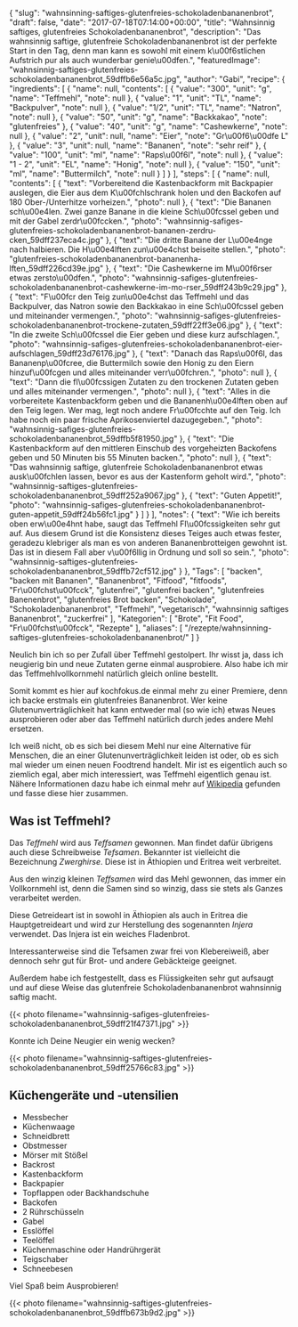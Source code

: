 {
    "slug": "wahnsinning-saftiges-glutenfreies-schokoladenbananenbrot",
    "draft": false,
    "date": "2017-07-18T07:14:00+00:00",
    "title": "Wahnsinnig saftiges, glutenfreies Schokoladenbananenbrot",
    "description": "Das wahnsinnig saftige, glutenfreie Schokoladenbananenbrot ist der perfekte Start in den Tag, denn man kann es sowohl mit einem k\u00f6stlichen Aufstrich pur als auch wunderbar genie\u00dfen.",
    "featuredImage": "wahnsinnig-saftiges-glutenfreies-schokoladenbananenbrot_59dffb6e56a5c.jpg",
    "author": "Gabi",
    "recipe": {
        "ingredients": [
            {
                "name": null,
                "contents": [
                    {
                        "value": "300",
                        "unit": "g",
                        "name": "Teffmehl",
                        "note": null
                    },
                    {
                        "value": "1",
                        "unit": "TL",
                        "name": "Backpulver",
                        "note": null
                    },
                    {
                        "value": "1\/2",
                        "unit": "TL",
                        "name": "Natron",
                        "note": null
                    },
                    {
                        "value": "50",
                        "unit": "g",
                        "name": "Backkakao",
                        "note": "glutenfreies"
                    },
                    {
                        "value": "40",
                        "unit": "g",
                        "name": "Cashewkerne",
                        "note": null
                    },
                    {
                        "value": "2",
                        "unit": null,
                        "name": "Eier",
                        "note": "Gr\u00f6\u00dfe L"
                    },
                    {
                        "value": "3",
                        "unit": null,
                        "name": "Bananen",
                        "note": "sehr reif"
                    },
                    {
                        "value": "100",
                        "unit": "ml",
                        "name": "Raps\u00f6l",
                        "note": null
                    },
                    {
                        "value": "1 - 2",
                        "unit": "EL",
                        "name": "Honig",
                        "note": null
                    },
                    {
                        "value": "150",
                        "unit": "ml",
                        "name": "Buttermilch",
                        "note": null
                    }
                ]
            }
        ],
        "steps": [
            {
                "name": null,
                "contents": [
                    {
                        "text": "Vorbereitend die Kastenbackform mit Backpapier auslegen, die Eier aus dem K\u00fchlschrank holen und den Backofen auf 180 Ober-\/Unterhitze vorheizen.",
                        "photo": null
                    },
                    {
                        "text": "Die Bananen sch\u00e4len. Zwei ganze Banane in die kleine Sch\u00fcssel geben und mit der Gabel zerdr\u00fccken.",
                        "photo": "wahnsinnig-safiges-glutenfreies-schokoladenbananenbrot-bananen-zerdru-cken_59dff237eca4c.jpg"
                    },
                    {
                        "text": "Die dritte Banane der L\u00e4nge nach halbieren. Die H\u00e4lften zun\u00e4chst beiseite stellen.",
                        "photo": "glutenfreies-schokoladenbananenbrot-bananenha-lften_59dff226cd39e.jpg"
                    },
                    {
                        "text": "Die Cashewkerne im M\u00f6rser etwas zersto\u00dfen.",
                        "photo": "wahnsinnig-safiges-glutenfreies-schokoladenbananenbrot-cashewkerne-im-mo-rser_59dff243b9c29.jpg"
                    },
                    {
                        "text": "F\u00fcr den Teig zun\u00e4chst das Teffmehl und das Backpulver, das Natron sowie den Backkakao in eine Sch\u00fcssel geben und miteinander vermengen.",
                        "photo": "wahnsinnig-safiges-glutenfreies-schokoladenbananenbrot-trockene-zutaten_59dff22ff3e06.jpg"
                    },
                    {
                        "text": "In die zweite Sch\u00fcssel die Eier geben und diese kurz aufschlagen.",
                        "photo": "wahnsinnig-safiges-glutenfreies-schokoladenbananenbrot-eier-aufschlagen_59dff23d76176.jpg"
                    },
                    {
                        "text": "Danach das Raps\u00f6l, das Bananenp\u00fcree, die Buttermilch sowie den Honig zu den Eiern hinzuf\u00fcgen und alles miteinander verr\u00fchren.",
                        "photo": null
                    },
                    {
                        "text": "Dann die fl\u00fcssigen Zutaten zu den trockenen Zutaten geben und alles miteinander vermengen.",
                        "photo": null
                    },
                    {
                        "text": "Alles in die vorbereitete Kastenbackform geben und die Bananenh\u00e4lften oben auf den Teig legen. Wer mag, legt noch andere Fr\u00fcchte auf den Teig. Ich habe noch ein paar frische Aprikosenviertel dazugegeben.",
                        "photo": "wahnsinnig-safiges-glutenfreies-schokoladenbananenbrot_59dffb5f81950.jpg"
                    },
                    {
                        "text": "Die Kastenbackform auf den mittleren Einschub des vorgeheizten Backofens geben und 50 Minuten bis 55 Minuten backen.",
                        "photo": null
                    },
                    {
                        "text": "Das wahnsinnig saftige, glutenfreie Schokoladenbananenbrot etwas ausk\u00fchlen lassen, bevor es aus der Kastenform geholt wird.",
                        "photo": "wahnsinnig-saftiges-glutenfreies-schokoladenbananenbrot_59dff252a9067.jpg"
                    },
                    {
                        "text": "Guten Appetit!",
                        "photo": "wahnsinnig-safiges-glutenfreies-schokoladenbananenbrot-guten-appetit_59dff24b56fc1.jpg"
                    }
                ]
            }
        ],
        "notes": {
            "text": "Wie ich bereits oben erw\u00e4hnt habe, saugt das Teffmehl Fl\u00fcssigkeiten sehr gut auf. Aus diesem Grund ist die Konsistenz dieses Teiges auch etwas fester, geradezu klebriger als man es von anderen Bananenbrotteigen gewohnt ist. Das ist in diesem Fall aber v\u00f6llig in Ordnung und soll so sein.",
            "photo": "wahnsinnig-saftiges-glutenfreies-schokoladenbananenbrot_59dffb72cf512.jpg"
        }
    },
    "Tags": [
        "backen",
        "backen mit Bananen",
        "Bananenbrot",
        "Fitfood",
        "fitfoods",
        "Fr\u00fchst\u00fcck",
        "glutenfrei",
        "glutenfrei backen",
        "glutenfreies Banenenbrot",
        "glutenfreies Brot backen",
        "Schokolade",
        "Schokoladenbananenbrot",
        "Teffmehl",
        "vegetarisch",
        "wahnsinnig saftiges Bananenbrot",
        "zuckerfrei"
    ],
    "Kategorien": [
        "Brote",
        "Fit Food",
        "Fr\u00fchst\u00fcck",
        "Rezepte"
    ],
    "aliases": [
        "\/rezepte\/wahnsinning-saftiges-glutenfreies-schokoladenbananenbrot\/"
    ]
}

Neulich bin ich so per Zufall über Teffmehl gestolpert. Ihr wisst ja, dass ich neugierig bin und neue Zutaten gerne einmal ausprobiere. Also habe ich mir das Teffmehlvollkornmehl natürlich gleich online bestellt.

Somit kommt es hier auf kochfokus.de einmal mehr zu einer Premiere, denn ich backe erstmals ein glutenfreies Bananenbrot. Wer keine Glutenunverträglichkeit hat kann entweder mal (so wie ich) etwas Neues ausprobieren oder aber das Teffmehl natürlich durch jedes andere Mehl ersetzen.

Ich weiß nicht, ob es sich bei diesem Mehl nur eine Alternative für Menschen, die an einer Glutenunverträglichkeit leiden ist oder, ob es sich mal wieder um einen neuen Foodtrend handelt. Mir ist es eigentlich auch so ziemlich egal, aber mich interessiert, was Teffmehl eigentlich genau ist. Nähere Informationen dazu habe ich einmal mehr auf [Wikipedia][1] gefunden und fasse diese hier zusammen.

## Was ist Teffmehl?

Das _Teffmehl_ wird aus _Teffsamen_ gewonnen. Man findet dafür übrigens auch diese Schreibweise _Tefsamen_. Bekannter ist vielleicht die Bezeichnung _Zwerghirse_. Diese ist in Äthiopien und Eritrea weit verbreitet.

Aus den winzig kleinen _Teffsamen_ wird das Mehl gewonnen, das immer ein Vollkornmehl ist, denn die Samen sind so winzig, dass sie stets als Ganzes verarbeitet werden.

Diese Getreideart ist in sowohl in Äthiopien als auch in Eritrea die Hauptgetreideart und wird zur Herstellung des sogenannten _Injera_ verwendet. Das Injera ist ein weiches Fladenbrot.

Interessanterweise sind die Tefsamen zwar frei von Klebereiweiß, aber dennoch sehr gut für Brot- und andere Gebäckteige geeignet.

Außerdem habe ich festgestellt, dass es Flüssigkeiten sehr gut aufsaugt und auf diese Weise das glutenfreie Schokoladenbananenbrot wahnsinnig saftig macht.

 {{< photo filename="wahnsinnig-safiges-glutenfreies-schokoladenbananenbrot_59dff21f47371.jpg" >}}

Konnte ich Deine Neugier ein wenig wecken?

{{< photo filename="wahnsinnig-saftiges-glutenfreies-schokoladenbananenbrot_59dff25766c83.jpg" >}}

## Küchengeräte und -utensilien

 * Messbecher
 * Küchenwaage
 * Schneidbrett
 * Obstmesser
 * Mörser mit Stößel
 * Backrost
 * Kastenbackform
 * Backpapier
 * Topflappen oder Backhandschuhe
 * Backofen
 * 2 Rührschüsseln
 * Gabel
 * Esslöffel
 * Teelöffel
 * Küchenmaschine oder Handrührgerät
 * Teigschaber
 * Schneebesen

Viel Spaß beim Ausprobieren!

{{< photo filename="wahnsinnig-saftiges-glutenfreies-schokoladenbananenbrot_59dffb673b9d2.jpg" >}}

 [1]: https://de.wikipedia.org/wiki/Teff